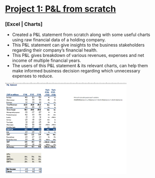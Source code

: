 # [Project 1: P&L from scratch](https://github.com/Inder-rana/course_projects/tree/main/Excel_P%26L)
### [Excel | Charts]
* Created a P&L statement from scratch along with some useful charts using raw financial data of a holding company.
* This P&L statement can give insights to the business stakeholders regarding their company’s financial health.
* This P&L gives breakdown of various revenues, expenses and net income of multiple financial years.
* The users of this P&L statement & its relevant charts, can help them make informed business decision regarding which unnecessary expenses to reduce.

![](https://github.com/Inder-rana/Course_project_website/blob/main/images/image_P%26L_small.PNG)



